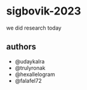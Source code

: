 # sigbovik-2023
we did research today

## authors
- @udaykalra
- @trulyronak
- @hexallelogram
- @falafel72
